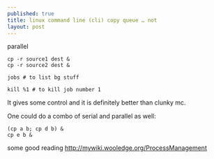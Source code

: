 ```yaml
---
published: true
title: linux command line (cli) copy queue … not
layout: post
---
```

parallel

    cp -r source1 dest &
    cp -r source2 dest &

    jobs # to list bg stuff

    kill %1 # to kill job number 1

It gives some control and it is definitely better than clunky mc.

One could do a combo of serial and parallel as well:

    (cp a b; cp d b) &
    cp e b &

some good reading
<http://mywiki.wooledge.org/ProcessManagement>